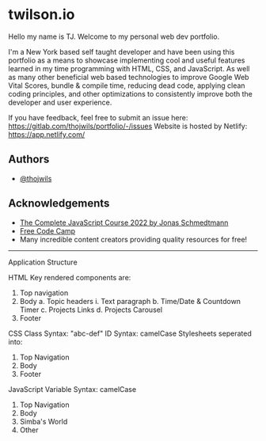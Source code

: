 # twilson.io

Hello my name is TJ. Welcome to my personal web dev portfolio.

I'm a New York based self taught developer and have been using this portfolio as a means to showcase implementing cool and useful features learned in my time programming with HTML, CSS, and JavaScript. As well as many other beneficial web based technologies to improve Google Web Vital Scores, bundle & compile time, reducing dead code, applying clean coding principles, and other optimizations to consistently improve both the developer and user experience.

If you have feedback, feel free to submit an issue here: https://gitlab.com/thojwils/portfolio/-/issues
Website is hosted by Netlify: https://app.netlify.com/

## Authors

- [@thojwils](https://github.com/thojwils)

## Acknowledgements

- [The Complete JavaScript Course 2022 by Jonas Schmedtmann](https://www.udemy.com/course/the-complete-javascript-course/learn/lecture/22649675#overview)
- [Free Code Camp](https://www.freecodecamp.org/)
- Many incredible content creators providing quality resources for free!

---

Application Structure

HTML
Key rendered components are:

1. Top navigation
2. Body
   a. Topic headers
   i. Text paragraph
   b. Time/Date & Countdown Timer
   c. Projects Links
   d. Projects Carousel
3. Footer

CSS
Class Syntax: "abc-def"
ID Syntax: camelCase
Stylesheets seperated into:

1. Top Navigation
2. Body
3. Footer

JavaScript
Variable Syntax: camelCase

1. Top Navigation
2. Body
3. Simba's World
4. Other
